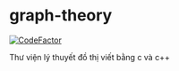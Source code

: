 # graph-theory

[![CodeFactor](https://www.codefactor.io/repository/github/thangved/graph-theory/badge)](https://www.codefactor.io/repository/github/thangved/graph-theory)

Thư viện lý thuyết đồ thị viết bằng c và c++
